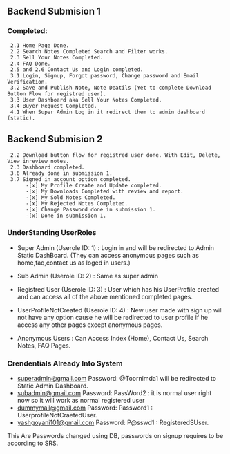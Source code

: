 ## Backend Submision 1
### Completed:
     2.1 Home Page Done.
     2.2 Search Notes Completed Search and Filter works. 
     2.3 Sell Your Notes Completed.
     2.4 FAQ Done.
     2.5 and 2.6 Contact Us and Login completed.
     3.1 Login, Signup, Forgot password, Change password and Email Verification.
     3.2 Save and Publish Note, Note Deatils (Yet to complete Download Button Flow for registred user).
     3.3 User Dashboard aka Sell Your Notes Completed.
     3.4 Buyer Request Completed.
     4.1 When Super Admin Log in it redirect them to admin dashboard (static).
     
 ## Backend Submision 2
     2.2 Download button flow for registred user done. With Edit, Delete, View inreview notes. 
     2.3 Dashboard completed.
     3.6 Already done in submission 1.
     3.7 Signed in account option completed.
          -[x] My Profile Create and Update completed.
          -[x] My Downloads Completed with review and report.
          -[x] My Sold Notes Completed.
          -[x] My Rejected Notes Completed.
          -[x] Change Password done in submission 1.
          -[x] Done in submission 1.
    
### UnderStanding UserRoles
- Super Admin (Userole ID: 1) : Login in and will be redirected to Admin Static DashBoard. (They can access anonymous pages such as home,faq,contact us as loged in users.)

- Sub Admin (Userole ID: 2) : Same as super admin

- Registred User (Userole ID: 3) : User which has his UserProfile created and can access all of the above mentioned completed pages.

- UserProfileNotCreated (Userole ID: 4) : New user made with sign up will not have any option cause he will be redirected to user profile if he access any other pages except anonymous pages.
  
- Anonymous Users : Can Access Index (Home), Contact Us, Search Notes, FAQ Pages.

### Crendentials Already Into System
* superadmin@gmail.com   Password: \@Toornimda1 will be redirected to Static Admin Dashboard. 
* subadmin@gmail.com     Password: PassWord2 : it is normal user right now so it will work as normal registered user
* dummymail@gmail.com    Password: Password1 : UserprofileNotCraetedUser.
* yashgoyani101@gmail.com Password: P@sswd1 : RegisteredSUser.

This Are Passwords changed using DB, passwords on signup requires to be according to SRS. 
